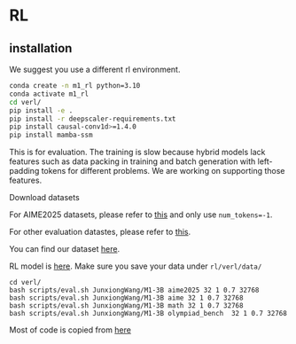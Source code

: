 # RL

## installation

We suggest you use a different rl environment.

```bash
conda create -n m1_rl python=3.10
conda activate m1_rl
cd verl/
pip install -e .
pip install -r deepscaler-requirements.txt
pip install causal-conv1d>=1.4.0
pip install mamba-ssm
```

This is for evaluation. The training is slow because hybrid models lack features such as data packing in training and batch generation with left-padding tokens for different problems. We are working on supporting those features.

Download datasets

For AIME2025 datasets, please refer to [this](https://github.com/cmu-l3/l1/blob/294b0b19bdd8aa1938ea4c5d7b1a408afbcf9408/scripts/data/generate_aime.py) and only use `num_tokens=-1`.

For other evaluation datastes, please refer to [this](https://github.com/agentica-project/rllm/blob/7d4f1e23729cd6d16eee8457dfbf2f8bc5acdf03/scripts/data/deepscaler_dataset.py).

You can find our dataset [here](https://drive.google.com/drive/folders/1OgkktGEnMb_KIU_BH_7a4A3zYW42GmIW?usp=sharing).

RL model is [here](https://huggingface.co/JunxiongWang/M1-3B). Make sure you save your data under `rl/verl/data/`

```
cd verl/
bash scripts/eval.sh JunxiongWang/M1-3B aime2025 32 1 0.7 32768
bash scripts/eval.sh JunxiongWang/M1-3B aime 32 1 0.7 32768
bash scripts/eval.sh JunxiongWang/M1-3B math 32 1 0.7 32768
bash scripts/eval.sh JunxiongWang/M1-3B olympiad_bench  32 1 0.7 32768
```

Most of code is copied from [here](https://github.com/volcengine/verl)

